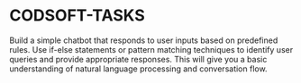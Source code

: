 # CODSOFT-TASKS
Build a simple chatbot that responds to user inputs based on predefined rules. Use if-else statements or pattern matching techniques to identify user queries and provide appropriate responses. This will give you a basic understanding of natural language processing and conversation flow. 
